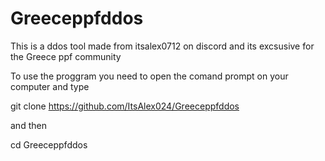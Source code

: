 # Greeceppfddos
This is a ddos tool made from itsalex0712 on discord and its excsusive for the Greece ppf community

To use the proggram you need to open the comand prompt on your computer and type 

git clone https://github.com/ItsAlex024/Greeceppfddos

and then 

cd Greeceppfddos
